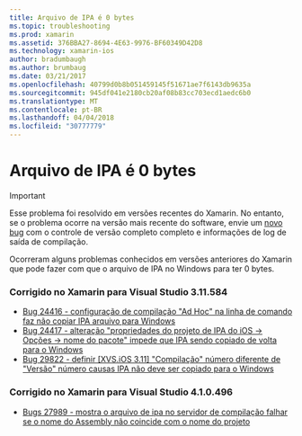 ```yaml
---
title: Arquivo de IPA é 0 bytes
ms.topic: troubleshooting
ms.prod: xamarin
ms.assetid: 376BBA27-8694-4E63-9976-BF60349D42D8
ms.technology: xamarin-ios
author: bradumbaugh
ms.author: brumbaug
ms.date: 03/21/2017
ms.openlocfilehash: 40799d0b8b051459145f51671ae7f6143db9635a
ms.sourcegitcommit: 945df041e2180cb20af08b83cc703ecd1aedc6b0
ms.translationtype: MT
ms.contentlocale: pt-BR
ms.lasthandoff: 04/04/2018
ms.locfileid: "30777779"
---
```

# <a name="ipa-file-is-0-bytes"></a>Arquivo de IPA é 0 bytes

> [!IMPORTANT]
> Esse problema foi resolvido em versões recentes do Xamarin. No entanto, se o problema ocorre na versão mais recente do software, envie um [novo bug](~/cross-platform/troubleshooting/questions/howto-file-bug.md) com o controle de versão completo completo e informações de log de saída de compilação.



Ocorreram alguns problemas conhecidos em versões anteriores do Xamarin que pode fazer com que o arquivo de IPA no Windows para ter 0 bytes. 

### <a name="fixed-in-xamarin-for-visual-studio-311584"></a>Corrigido no Xamarin para Visual Studio 3.11.584 
- [Bug 24416 - configuração de compilação "Ad Hoc" na linha de comando faz não copiar IPA arquivo para Windows](https://bugzilla.xamarin.com/show_bug.cgi?id=24416)
- [Bug 24417 - alteração "propriedades do projeto de IPA do iOS -> Opções -> nome do pacote" impede que IPA sendo copiado de volta para o Windows](https://bugzilla.xamarin.com/show_bug.cgi?id=24417)
- [Bug 29822 - definir [XVS.iOS 3.11] "Compilação" número diferente de "Versão" número causas IPA não deve ser copiado para o Windows](https://bugzilla.xamarin.com/show_bug.cgi?id=29822)

### <a name="fixed-in-xamarin-for-visual-studio-410496"></a>Corrigido no Xamarin para Visual Studio 4.1.0.496
- [Bugs 27989 - mostra o arquivo de ipa no servidor de compilação falhar se o nome do Assembly não coincide com o nome do projeto](https://bugzilla.xamarin.com/show_bug.cgi?id=27989)
